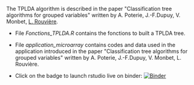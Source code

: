 
The TPLDA algorithm is described in the paper "Classification tree algorithms for grouped variables" written by A. Poterie, J.-F.Dupuy, V. Monbet, [L. Rouvière](https://github.com/lrouviere).

- File *Fonctions_TPLDA.R* contains the fonctions to built a TPLDA tree.

- File *application_microarray* contains codes and data used in the application introduced in the paper "Classification tree algorithms for grouped variables" written by A. Poterie, J.-F.Dupuy, V. Monbet, L. Rouvière.

- Click on the badge to launch rstudio live on binder: [![Binder](https://mybinder.org/badge.svg)](https://mybinder.org/v2/gh/apoterie/TPLDA/master?urlpath=rstudio)
